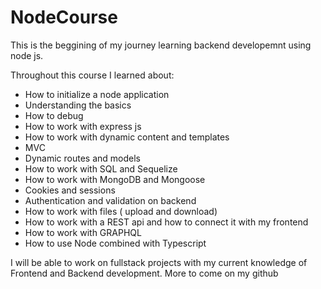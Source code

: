 # NodeCourse

This is the beggining of my journey learning backend developemnt using node js.

Throughout this course I learned about: 

- How to initialize a node application 
- Understanding the basics 
- How to debug
- How to work with express js 
- How to work with dynamic content and templates 
- MVC
- Dynamic routes and models 
- How to work with SQL and Sequelize
- How to work with MongoDB and Mongoose 
- Cookies and sessions
- Authentication and validation on backend
- How to work with files ( upload and download)
- How to work with a REST api and how to connect it with my frontend 
- How to work with GRAPHQL 
- How to use Node combined with Typescript 


I will be able to work on fullstack projects with my current knowledge of Frontend and Backend development. More to come on my github 
